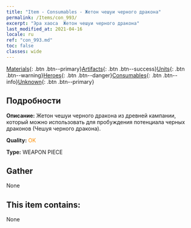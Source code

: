 ```yaml
---
title: "Item - Consumables - Жетон чешуи черного дракона"
permalink: /Items/con_993/
excerpt: "Эра хаоса  Жетон чешуи черного дракона"
last_modified_at: 2021-04-16
locale: ru
ref: "con_993.md"
toc: false
classes: wide
---
```

 [Materials](/ru/Items/){: .btn .btn--primary}[Artifacts](/ru/Items/Artifacts/){: .btn .btn--success}[Units](/ru/Items/Units/){: .btn .btn--warning}[Heroes](/ru/Items/Heroes/){: .btn .btn--danger}[Consumables](/ru/Items/Consumables/){: .btn .btn--info}[Unknown](/ru/Items/Unknown/){: .btn .btn--primary}

## Подробности
 **Описание:** Жетон чешуи черного дракона из древней кампании, который можно использовать для пробуждения потенциала черных драконов (Чешуя черного дракона).

 **Quality:** <span style="color: #FF8C00">OK</span>

 **Type:** WEAPON PIECE

## Gather

  None

## This item contains:

  None

